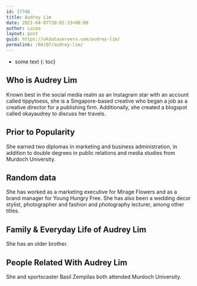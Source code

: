 ```yaml
---
id: 17746
title: Audrey Lim
date: 2021-04-07T20:01:33+00:00
author: Laima
layout: post
guid: https://ukdataservers.com/audrey-lim/
permalink: /04/07/audrey-lim/
---
```


* some text
{: toc}


## Who is Audrey Lim
                  
                  
                  
Known best in the social media realm as an Instagram star with an account called tippytoess, she is a Singapore-based creative who began a job as a creative director for a publishing firm. Additionally, she created a blogspot called okayaudrey to discuss her travels.
                  
              
            
              
            
                
                
                
## Prior to Popularity
                  
                  
                  
She earned two diplomas in marketing and business administration, in addition to double degrees in public relations and media studies from Murdoch University.
                  
              
            
              
            
                
                
                
## Random data
                  
                  
                  
She has worked as a marketing executive for Mirage Flowers and as a brand manager for Young Hungry Free. She has also been a wedding decor stylist, photographer and fashion and photography lecturer, among other titles.
                  
              
            
              
            
                
                
                
## Family & Everyday Life of Audrey Lim
                  
                  
                  
She has an older brother.
                  
              
            
              
            
                
                
                
## People Related With Audrey Lim
                  
                  
                  
She and sportscaster Basil Zempilas both attended Murdoch University.
                  
              
            
              
            
                
              
            
              
              
            
            
              
            
          
          
          